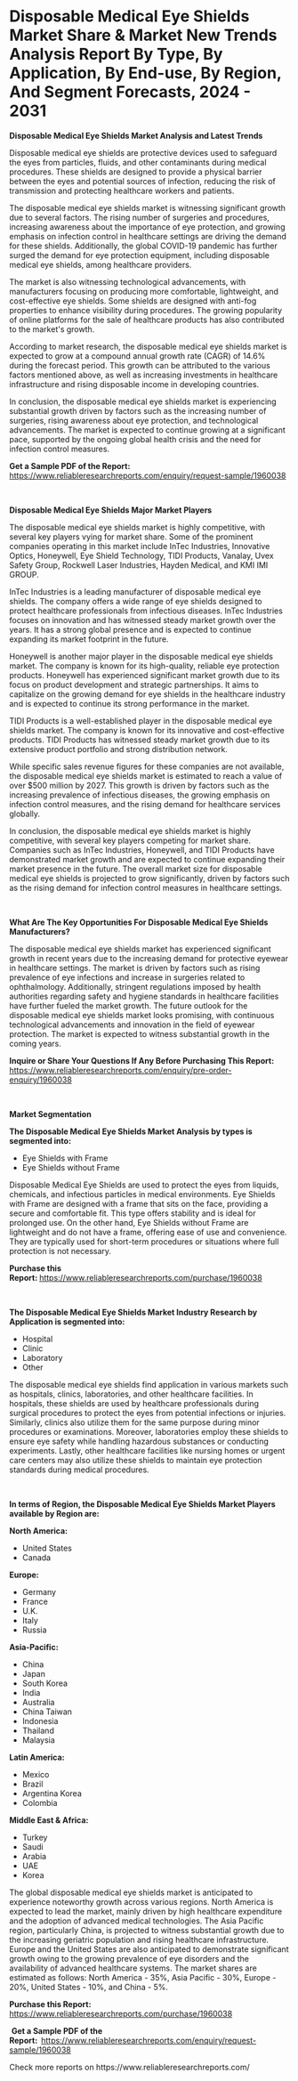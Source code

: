 <p><h1>Disposable Medical Eye Shields Market Share & Market New Trends Analysis Report By Type, By Application, By End-use, By Region, And Segment Forecasts, 2024 - 2031</h1></p><p><strong>Disposable Medical Eye Shields Market Analysis and Latest Trends</strong></p>
<p><p>Disposable medical eye shields are protective devices used to safeguard the eyes from particles, fluids, and other contaminants during medical procedures. These shields are designed to provide a physical barrier between the eyes and potential sources of infection, reducing the risk of transmission and protecting healthcare workers and patients.</p><p>The disposable medical eye shields market is witnessing significant growth due to several factors. The rising number of surgeries and procedures, increasing awareness about the importance of eye protection, and growing emphasis on infection control in healthcare settings are driving the demand for these shields. Additionally, the global COVID-19 pandemic has further surged the demand for eye protection equipment, including disposable medical eye shields, among healthcare providers.</p><p>The market is also witnessing technological advancements, with manufacturers focusing on producing more comfortable, lightweight, and cost-effective eye shields. Some shields are designed with anti-fog properties to enhance visibility during procedures. The growing popularity of online platforms for the sale of healthcare products has also contributed to the market's growth.</p><p>According to market research, the disposable medical eye shields market is expected to grow at a compound annual growth rate (CAGR) of 14.6% during the forecast period. This growth can be attributed to the various factors mentioned above, as well as increasing investments in healthcare infrastructure and rising disposable income in developing countries.</p><p>In conclusion, the disposable medical eye shields market is experiencing substantial growth driven by factors such as the increasing number of surgeries, rising awareness about eye protection, and technological advancements. The market is expected to continue growing at a significant pace, supported by the ongoing global health crisis and the need for infection control measures.</p></p>
<p><strong>Get a Sample PDF of the Report:&nbsp;</strong> <a href="https://www.reliableresearchreports.com/enquiry/request-sample/1960038">https://www.reliableresearchreports.com/enquiry/request-sample/1960038</a></p>
<p>&nbsp;</p>
<p><strong>Disposable Medical Eye Shields Major Market Players</strong></p>
<p><p>The disposable medical eye shields market is highly competitive, with several key players vying for market share. Some of the prominent companies operating in this market include InTec Industries, Innovative Optics, Honeywell, Eye Shield Technology, TIDI Products, Vanalay, Uvex Safety Group, Rockwell Laser Industries, Hayden Medical, and KMI IMI GROUP.</p><p>InTec Industries is a leading manufacturer of disposable medical eye shields. The company offers a wide range of eye shields designed to protect healthcare professionals from infectious diseases. InTec Industries focuses on innovation and has witnessed steady market growth over the years. It has a strong global presence and is expected to continue expanding its market footprint in the future.</p><p>Honeywell is another major player in the disposable medical eye shields market. The company is known for its high-quality, reliable eye protection products. Honeywell has experienced significant market growth due to its focus on product development and strategic partnerships. It aims to capitalize on the growing demand for eye shields in the healthcare industry and is expected to continue its strong performance in the market.</p><p>TIDI Products is a well-established player in the disposable medical eye shields market. The company is known for its innovative and cost-effective products. TIDI Products has witnessed steady market growth due to its extensive product portfolio and strong distribution network.</p><p>While specific sales revenue figures for these companies are not available, the disposable medical eye shields market is estimated to reach a value of over $500 million by 2027. This growth is driven by factors such as the increasing prevalence of infectious diseases, the growing emphasis on infection control measures, and the rising demand for healthcare services globally.</p><p>In conclusion, the disposable medical eye shields market is highly competitive, with several key players competing for market share. Companies such as InTec Industries, Honeywell, and TIDI Products have demonstrated market growth and are expected to continue expanding their market presence in the future. The overall market size for disposable medical eye shields is projected to grow significantly, driven by factors such as the rising demand for infection control measures in healthcare settings.</p></p>
<p>&nbsp;</p>
<p><strong>What Are The Key Opportunities For Disposable Medical Eye Shields Manufacturers?</strong></p>
<p><p>The disposable medical eye shields market has experienced significant growth in recent years due to the increasing demand for protective eyewear in healthcare settings. The market is driven by factors such as rising prevalence of eye infections and increase in surgeries related to ophthalmology. Additionally, stringent regulations imposed by health authorities regarding safety and hygiene standards in healthcare facilities have further fueled the market growth. The future outlook for the disposable medical eye shields market looks promising, with continuous technological advancements and innovation in the field of eyewear protection. The market is expected to witness substantial growth in the coming years.</p></p>
<p><strong>Inquire or Share Your Questions If Any Before Purchasing This Report:</strong> <a href="https://www.reliableresearchreports.com/enquiry/pre-order-enquiry/1960038">https://www.reliableresearchreports.com/enquiry/pre-order-enquiry/1960038</a></p>
<p>&nbsp;</p>
<p><strong>Market Segmentation</strong></p>
<p><strong>The Disposable Medical Eye Shields Market Analysis by types is segmented into:</strong></p>
<p><ul><li>Eye Shields with Frame</li><li>Eye Shields without Frame</li></ul></p>
<p><p>Disposable Medical Eye Shields are used to protect the eyes from liquids, chemicals, and infectious particles in medical environments. Eye Shields with Frame are designed with a frame that sits on the face, providing a secure and comfortable fit. This type offers stability and is ideal for prolonged use. On the other hand, Eye Shields without Frame are lightweight and do not have a frame, offering ease of use and convenience. They are typically used for short-term procedures or situations where full protection is not necessary.</p></p>
<p><strong>Purchase this Report:&nbsp;</strong><a href="https://www.reliableresearchreports.com/purchase/1960038">https://www.reliableresearchreports.com/purchase/1960038</a></p>
<p>&nbsp;</p>
<p><strong>The Disposable Medical Eye Shields Market Industry Research by Application is segmented into:</strong></p>
<p><ul><li>Hospital</li><li>Clinic</li><li>Laboratory</li><li>Other</li></ul></p>
<p><p>The disposable medical eye shields find application in various markets such as hospitals, clinics, laboratories, and other healthcare facilities. In hospitals, these shields are used by healthcare professionals during surgical procedures to protect the eyes from potential infections or injuries. Similarly, clinics also utilize them for the same purpose during minor procedures or examinations. Moreover, laboratories employ these shields to ensure eye safety while handling hazardous substances or conducting experiments. Lastly, other healthcare facilities like nursing homes or urgent care centers may also utilize these shields to maintain eye protection standards during medical procedures.</p></p>
<p>&nbsp;</p>
<p><strong>In terms of Region, the Disposable Medical Eye Shields Market Players available by Region are:</strong></p>
<p>
    <p> <strong> North America: </strong>
        <ul>
            <li>United States</li>
            <li>Canada</li>
        </ul>
        </p> 
    <p> <strong> Europe: </strong>
        <ul>
            <li>Germany</li>
            <li>France</li>
            <li>U.K.</li>
            <li>Italy</li>
            <li>Russia</li>
        </ul>
        </p> 
    <p> <strong> Asia-Pacific: </strong>
        <ul>
            <li>China</li>
            <li>Japan</li>
            <li>South Korea</li>
            <li>India</li>
            <li>Australia</li>
            <li>China Taiwan</li>
            <li>Indonesia</li>
            <li>Thailand</li>
            <li>Malaysia</li>
        </ul>
        </p> 
    <p> <strong> Latin America: </strong>
        <ul>
            <li>Mexico</li>
            <li>Brazil</li>
            <li>Argentina Korea</li>
            <li>Colombia</li>
        </ul>
        </p> 
    <p> <strong> Middle East & Africa: </strong>
        <ul>
            <li>Turkey</li>
            <li>Saudi</li>
            <li>Arabia</li>
            <li>UAE</li>
            <li>Korea</li>
        </ul>
    </p>
    </p>
<p><p>The global disposable medical eye shields market is anticipated to experience noteworthy growth across various regions. North America is expected to lead the market, mainly driven by high healthcare expenditure and the adoption of advanced medical technologies. The Asia Pacific region, particularly China, is projected to witness substantial growth due to the increasing geriatric population and rising healthcare infrastructure. Europe and the United States are also anticipated to demonstrate significant growth owing to the growing prevalence of eye disorders and the availability of advanced healthcare systems. The market shares are estimated as follows: North America - 35%, Asia Pacific - 30%, Europe - 20%, United States - 10%, and China - 5%.</p></p>
<p><strong>Purchase this Report: </strong><a href="https://www.reliableresearchreports.com/purchase/1960038">https://www.reliableresearchreports.com/purchase/1960038</a></p>
<p>&nbsp;<strong>Get a Sample PDF of the Report:&nbsp;&nbsp;</strong><a href="https://www.reliableresearchreports.com/enquiry/request-sample/1960038">https://www.reliableresearchreports.com/enquiry/request-sample/1960038</a></p>
<p><strong></strong></p>
<p>Check more reports on https://www.reliableresearchreports.com/</p>